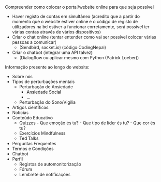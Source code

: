 
Compreender como colocar o portal/website online para que seja possível
- Haver registo de contas em simultâneo (acredito que a partir do momento que o website estiver online e o código de registo de utilizadores na bd estiver a funcionar corretamente, será possível ter várias contas através de vários dispositivos)
- Criar o chat online (tentar entender como vai ser possível colocar várias pessoas a comunicar)
  - (Sendbird, socket.io) (código CodingNepal)
- Criar o chatbot (integrar uma API talvez)
  - (Dialogflow ou aplicar mesmo com Python (Patrick Loeber))

Informação presente ao longo do website:
- Sobre nós
- Tipos de perturbações mentais
  - Perturbação de Ansiedade
       - Ansiedade Social
       - ...
  - Perturbação do Sono/Vigília
- Artigos científicos
- Notícias
- Conteúdo Educativo
  - Quizzes
        - Que emoção és tu?
        - Que tipo de líder és tu?
        - Que cor és tu?
  - Exercícios Mindfulness
  - Ted Talks
- Perguntas Frequentes
- Termos e Condições
- Chatbot
- Perfil
  - Registos de automonitorização
  - Fórum
  - Lembrete de notificações
